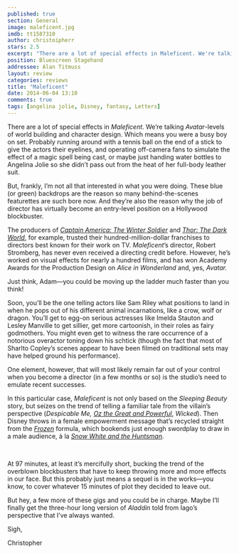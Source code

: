 ```yaml
---
published: true
section: General
image: maleficent.jpg
imdb: tt1587310
author: christoipherr
stars: 2.5
excerpt: "There are a lot of special effects in Maleficent. We're talking Avatar-levels of world building and character design."
position: Bluescreen Stagehand
addressee: Alan Titmuss
layout: review
categories: reviews
title: "Maleficent"
date: 2014-06-04 13:10
comments: true
tags: [angelina jolie, Disney, fantasy, Letters]
---
```

<p>There are a lot of special effects in <em>Maleficent</em>. We&rsquo;re talking <em>Avatar</em>-levels of world building and character design. Which means you were a busy boy on set. Probably running around with a tennis ball on the end of a stick to give the actors their eyelines, and operating off-camera fans to simulate the effect of a magic spell being cast, or maybe just handing water bottles to Angelina Jolie so she didn&rsquo;t pass out from the heat of her full-body leather suit.&nbsp;</p>
<p>But, frankly, I&rsquo;m not all that interested in what you were doing. These blue (or green) backdrops are the reason so many behind-the-scenes featurettes are such bore now. And they&rsquo;re also the reason why the job of director has virtually become an entry-level position on a Hollywood blockbuster.</p>
<p>The producers of <a href="/content/2014/4/4/captain-america-the-winter-soldier.html"><em>Captain America: The Winter Soldier</em></a> and <a href="/content/2013/11/8/thor-the-dark-world.html"><em>Thor: The Dark World</em></a>, for example, trusted their hundred-million-dollar franchises to directors best known for their work on TV.<em> Maleficent</em>&rsquo;s director, Robert Stromberg, has never even received a directing credit before. However, he&rsquo;s worked on visual effects for nearly a hundred films, and has won Academy Awards for the Production Design on <em>Alice in Wonderland</em> and, yes, <em>Avatar.</em></p>
<p>Just think, Adam&mdash;you could be moving up the ladder much faster than you think!</p>
<p>Soon, you&rsquo;ll be the one telling actors like Sam Riley what positions to land in when he pops out of his different animal incarnations, like a crow, wolf or dragon. You&rsquo;ll get to egg-on serious actresses like Imelda Stauton and Lesley Manville to get sillier, get more cartoonish, in their roles as fairy godmothers. You might even get to witness the rare occurrence of a notorious overactor toning down his schtick (though the fact that most of Sharlto Copley&rsquo;s scenes appear to have been filmed on traditional sets may have helped ground his performance).</p>
<p>One element, however, that will most likely remain far out of your control when you become a director (in a few months or so) is the studio&rsquo;s need to emulate recent successes.</p>
<p>In this particular case, <em>Maleficent</em> is not only based on the <em>Sleeping Beauty</em> story, but seizes on the trend of telling a familiar tale from the villain&rsquo;s perspective (<em>Despicable Me,</em> <a href="/content/2013/3/8/oz-the-great-and-powerful.html"><em>Oz the Great and Powerful</em></a>, <em>Wicked</em>). Then Disney throws in a female empowerment message that&rsquo;s recycled straight from the <a href="/content/2013/11/28/frozen.html"><em>Frozen</em></a><em> </em>formula, which bookends just enough swordplay to draw in a male audience, &agrave; la <a href="/content/2012/6/4/snow-white-and-the-huntsman.html"><em>Snow White and the Huntsman</em></a>.</p>
<p>&nbsp;</p>
<p>At 97 minutes, at least it&rsquo;s mercifully short, bucking the trend of the overblown blockbusters that have to keep throwing more and more effects in our face. But this probably just means a sequel is in the works&mdash;you know, to cover whatever 15 minutes of plot they decided to leave out.&nbsp;</p>
<p>But hey, a few more of these gigs and you could be in charge. Maybe I&rsquo;ll finally get the three-hour long version of <em>Aladdin</em> told from Iago&rsquo;s perspective that I&rsquo;ve always wanted.</p>
<p>Sigh,</p>
<p>Christopher&nbsp;</p>